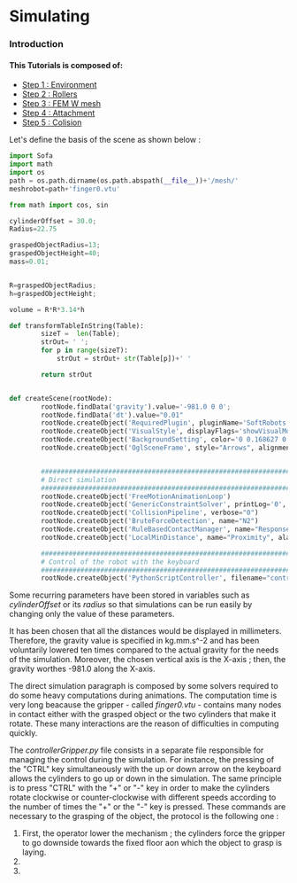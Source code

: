 Simulating
=======================
### Introduction

#### This Tutorials is composed of: 
- [Step 1 : Environment](simulationEnvironment.md)
- [Step 2 : Rollers](simulationRollers.md)
- [Step 3 : FEM W mesh](simulationFEMWMesh.md)
- [Step 4 : Attachment](simulationAttachment.md)
- [Step 5 : Colision](simulationColision.md)

Let's define the basis of the scene as shown below : 

```python
import Sofa
import math
import os
path = os.path.dirname(os.path.abspath(__file__))+'/mesh/'
meshrobot=path+'finger0.vtu'

from math import cos, sin 

cylinderOffset = 30.0;
Radius=22.75

graspedObjectRadius=13;
graspedObjectHeight=40;
mass=0.01;


R=graspedObjectRadius;
h=graspedObjectHeight;

volume = R*R*3.14*h

def transformTableInString(Table):
        sizeT =  len(Table);
        strOut= ' ';
        for p in range(sizeT):
            strOut = strOut+ str(Table[p])+' '

        return strOut


def createScene(rootNode):
        rootNode.findData('gravity').value='-981.0 0 0';
        rootNode.findData('dt').value="0.01"
        rootNode.createObject('RequiredPlugin', pluginName='SoftRobots')
        rootNode.createObject('VisualStyle', displayFlags='showVisualModels hideBehaviorModels showCollisionModels hideBoundingCollisionModels showForceFields showInteractionForceFields hideWireframe')
        rootNode.createObject('BackgroundSetting', color='0 0.168627 0.211765')
        rootNode.createObject('OglSceneFrame', style="Arrows", alignment="TopRight")


        ###################################################################
        # Direct simulation
        ###################################################################
        rootNode.createObject('FreeMotionAnimationLoop')
        rootNode.createObject('GenericConstraintSolver', printLog='0', tolerance="1e-15", maxIterations="10000")
        rootNode.createObject('CollisionPipeline', verbose="0")
        rootNode.createObject('BruteForceDetection', name="N2")
        rootNode.createObject('RuleBasedContactManager', name="Response", response="FrictionContact", rules="0 * FrictionContact?mu=0.8" )
        rootNode.createObject('LocalMinDistance', name="Proximity", alarmDistance="3", contactDistance="1", angleCone="0.01")

        ###################################################################
        # Control of the robot with the keyboard
        ###################################################################
        rootNode.createObject('PythonScriptController', filename="controllerGripper.py", classname="controller")
```

  Some recurring parameters have been stored in variables such as *cylinderOffset* or its *radius* so that simulations can be run easily by changing only the value of these parameters.
  
  It has been chosen that all the distances would be displayed in millimeters. Therefore, the gravity value is specified in kg.mm.s^-2 and has been voluntarily lowered ten times compared to the actual gravity for the needs of the simulation. Moreover, the chosen vertical axis is the X-axis ; then, the gravity worthes -981.0 along the X-axis.
  
  The direct simulation paragraph is composed by some solvers required to do some heavy computations during animations. The computation time is very long beacause the gripper - called *finger0.vtu* - contains many nodes in contact either with the grasped object or the two cylinders that make it rotate. These many interactions are the reason of difficulties in computing quickly.
  
  The *controllerGripper.py* file consists in a separate file responsible for managing the control during the simulation. For instance, the  pressing of the "CTRL" key simultaneously with the up or down arrow on the keyboard allows the cylinders to go up or down in the simulation. The same principle is to press "CTRL" with the "+" or "-" key in order to make the cylinders rotate clockwise or counter-clockwise with different speeds according to the number of times the "+" or the "-" key is pressed. These commands are necessary to the grasping of the object, the protocol is the following one : 
  
  1. First, the operator lower the mechanism ; the cylinders force the gripper to go downside towards the fixed floor aon which the object to grasp is laying.
  2.
  3.
  
